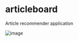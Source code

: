 # articleboard
Article recommender application

![image](https://user-images.githubusercontent.com/17592590/218597239-fe4f1e23-0a52-4a50-b894-71d7211de28c.png)

